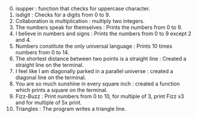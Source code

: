 0. isupper : function that checks for uppercase character.
1. isdigit : Checks for a digits from 0 to 9.
2. Collaboration is multiplication : multiply two integers.
3. The numbers speak for themselves : Prints the numbers from 0 to 9.
4. I believe in numbers and signs : Prints the numbers from 0 to 9 except 2 and 4.
5. Numbers constitute the only universal language : Prints 10 times numbers from 0 to 14.
6. The shortest distance between two points is a straight line : Created a straight line on the terminal.
7. I feel like I am diagonally parked in a parallel universe : created a diagonal line on the terminal.
8. You are so much sunshine in every square inch : created a function which prints a square on the terminal.
9. Fizz-Buzz : Print numbers from 0 to 10, for multiple of 3, print Fizz x3 and for multiple of 5x print.
10. Triangles : The program writes a triangle line.
